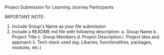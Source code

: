 Project Submission for Learning Journey Participants

IMPORTANT NOTE:

1. Include Group's Name as your file submission
2. Include a README.md file with following description:
   a. Group Name
   b. Project Title
   c. Group Members
   d. Project Description
   i. Project idea and approach
   ii. Tech stack used (eg. Libaries, functionalities, packages, modules, etc.)
